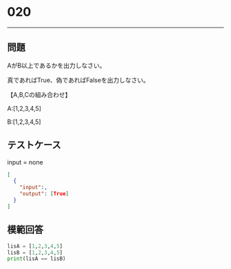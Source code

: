 
# 020

---

## 問題

AがB以上であるかを出力しなさい。

真であればTrue、偽であればFalseを出力しなさい。

【A,B,Cの組み合わせ】

A:[1,2,3,4,5]

B:[1,2,3,4,5]

## テストケース

input = none

```json
[
  {
    "input":,
    "output": [True]
  }
]
```

## 模範回答

```python
lisA = [1,2,3,4,5]
lisB = [1,2,3,4,5]
print(lisA == lisB)
```

